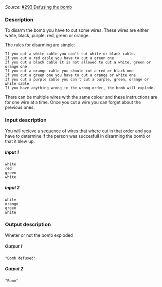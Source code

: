 *Source*: [#293 Defusing the bomb](https://www.reddit.com/r/dailyprogrammer/comments/5e4mde/20161121_challenge_293_easy_defusing_the_bomb/)

### Description

To disarm the bomb you have to cut some wires. These wires are either white, black, purple, red, green or orange.

The rules for disarming are simple:

```
If you cut a white cable you can't cut white or black cable.
If you cut a red cable you have to cut a green one
If you cut a black cable it is not allowed to cut a white, green or orange one
If you cut a orange cable you should cut a red or black one
If you cut a green one you have to cut a orange or white one
If you cut a purple cable you can't cut a purple, green, orange or white cable
If you have anything wrong in the wrong order, the bomb will explode.
```

There can be multiple wires with the same colour and these instructions are for one wire at a time. Once you cut a wire you can forget about the previous ones.

### Input description

You will recieve a sequence of wires that where cut in that order and you have to determine if the person was succesfull in disarming the bomb or that it blew up.

##### Input 1
```
white
red
green
white
```

##### Input 2
```
white
orange
green
white
```

### Output description

Wheter or not the bomb exploded

##### Output 1
```
"Bomb defused"
```

##### Output 2
```
"Boom"
```